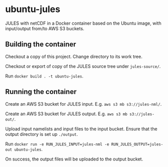 # ubuntu-jules

JULES with netCDF in a Docker container based on the Ubuntu image, with input/output from/to AWS S3 buckets.

## Building the container

Checkout a copy of this project. Change directory to its work tree.

Checkout or export of copy of the JULES source tree under `jules-source/`.

Run `docker build . -t ubuntu-jules`.

## Running the container

Create an AWS S3 bucket for JULES input. E.g. `aws s3 mb s3://jules-nml/`.

Create an AWS S3 bucket for JULES output. E.g. `aws s3 mb s3://jules-out/`.

Upload input namelists and input files to the input bucket.
Ensure that the output directory is set up `./output`.

Run `docker run -e RUN_JULES_INPUT=jules-nml -e RUN_JULES_OUTPUT=jules-out ubuntu-jules`.

On success, the output files will be uploaded to the output bucket.
